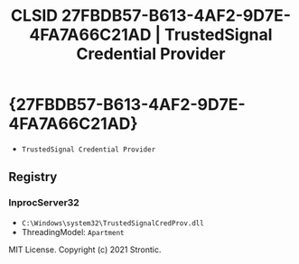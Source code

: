 ﻿---
title: "CLSID 27FBDB57-B613-4AF2-9D7E-4FA7A66C21AD | TrustedSignal Credential Provider"
excerpt: What is COM-Object CLSID 27FBDB57-B613-4AF2-9D7E-4FA7A66C21AD?
---

# {27FBDB57-B613-4AF2-9D7E-4FA7A66C21AD}

* `TrustedSignal Credential Provider`

## Registry


### InprocServer32

* `C:\Windows\system32\TrustedSignalCredProv.dll`
* ThreadingModel: `Apartment`

MIT License. Copyright (c) 2021 Strontic.


